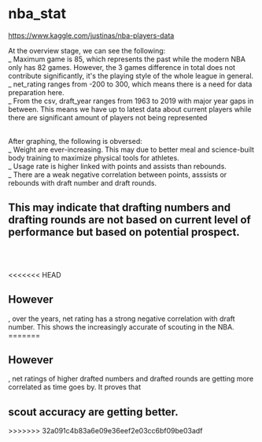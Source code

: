 # nba_stat
https://www.kaggle.com/justinas/nba-players-data

At the overview stage, we can see the following: <br />
_ Maximum game is 85, which represents the past while the modern NBA only has 82 games. However, the 3 games difference in total does not contribute significantly, it's the playing style of the whole league in general. <br />
_ net_rating ranges from -200 to 300, which means there is a need for data preparation here. <br />
_ From the csv, draft_year ranges from 1963 to 2019 with major year gaps in between. This means we have up to latest data about current players while there are significant amount of players not being represented <br /> <br />

After graphing, the following is obversed: <br />
_ Weight are ever-increasing. This may due to better meal and science-built body training to maximize physical tools for athletes. <br />
_ Usage rate is higher linked with points and assists than rebounds. <br />
_ There are a weak negative correlation between points, asssists or rebounds with draft number and draft rounds. <br />

<h2> This may indicate that drafting numbers and drafting rounds are not based on current level of performance but based on potential prospect. </h2>

<br /><br />

<<<<<<< HEAD
<h2>However </h2>, over the years, net rating has a strong negative correlation with draft number. This shows the increasingly accurate of scouting in the NBA.</h2> 
=======
<h2>However </h2>, net ratings of higher drafted numbers and drafted rounds are getting more correlated as time goes by. It proves that <h2>scout accuracy are getting better.</h2> 
>>>>>>> 32a091c4b83a6e09e36eef2e03cc6bf09be03adf
